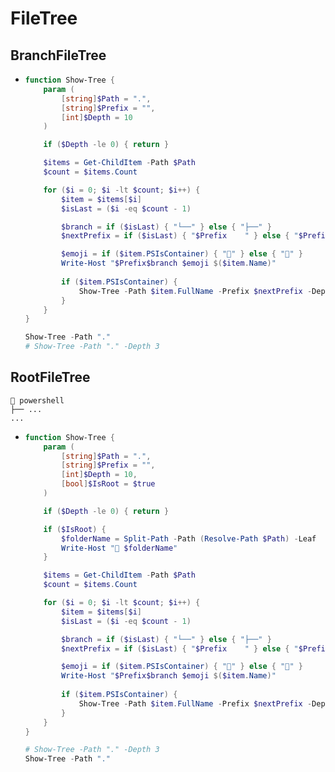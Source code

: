 # FileTree
## BranchFileTree
- ```ps1
  function Show-Tree {
      param (
          [string]$Path = ".",
          [string]$Prefix = "",
          [int]$Depth = 10
      )

      if ($Depth -le 0) { return }

      $items = Get-ChildItem -Path $Path
      $count = $items.Count

      for ($i = 0; $i -lt $count; $i++) {
          $item = $items[$i]
          $isLast = ($i -eq $count - 1)

          $branch = if ($isLast) { "└──" } else { "├──" }
          $nextPrefix = if ($isLast) { "$Prefix    " } else { "$Prefix│   " }

          $emoji = if ($item.PSIsContainer) { "📁" } else { "📄" }
          Write-Host "$Prefix$branch $emoji $($item.Name)"
          
          if ($item.PSIsContainer) {
              Show-Tree -Path $item.FullName -Prefix $nextPrefix -Depth ($Depth - 1)
          }
      }
  }

  Show-Tree -Path "."
  # Show-Tree -Path "." -Depth 3
  ```


## RootFileTree
```
📁 powershell
├── ...
...
```
- ```ps1
  function Show-Tree {
      param (
          [string]$Path = ".",
          [string]$Prefix = "",
          [int]$Depth = 10,
          [bool]$IsRoot = $true
      )

      if ($Depth -le 0) { return }

      if ($IsRoot) {
          $folderName = Split-Path -Path (Resolve-Path $Path) -Leaf
          Write-Host "📁 $folderName"
      }

      $items = Get-ChildItem -Path $Path
      $count = $items.Count

      for ($i = 0; $i -lt $count; $i++) {
          $item = $items[$i]
          $isLast = ($i -eq $count - 1)

          $branch = if ($isLast) { "└──" } else { "├──" }
          $nextPrefix = if ($isLast) { "$Prefix    " } else { "$Prefix│   " }

          $emoji = if ($item.PSIsContainer) { "📁" } else { "📄" }
          Write-Host "$Prefix$branch $emoji $($item.Name)"
          
          if ($item.PSIsContainer) {
              Show-Tree -Path $item.FullName -Prefix $nextPrefix -Depth ($Depth - 1) -IsRoot:$false
          }
      }
  }

  # Show-Tree -Path "." -Depth 3
  Show-Tree -Path "." 
  ```

